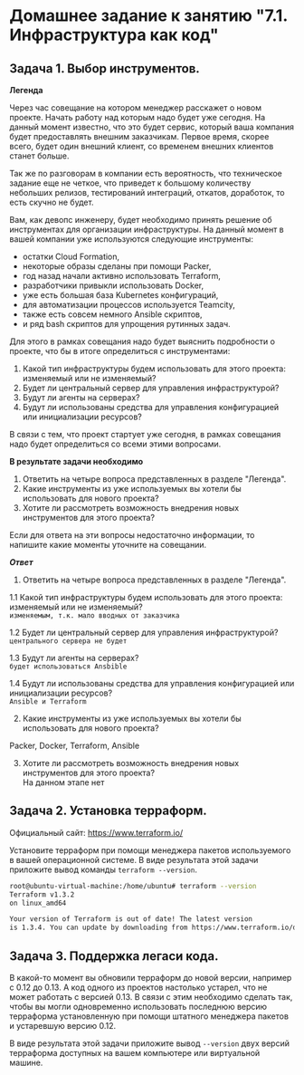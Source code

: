 # Домашнее задание к занятию "7.1. Инфраструктура как код"

## Задача 1. Выбор инструментов.

**Легенда**

Через час совещание на котором менеджер расскажет о новом проекте. Начать работу над которым надо будет уже сегодня. На данный момент известно, что это будет сервис, который ваша компания будет предоставлять внешним заказчикам. Первое время, скорее всего, будет один внешний клиент, со временем внешних клиентов станет больше.

Так же по разговорам в компании есть вероятность, что техническое задание еще не четкое, что приведет к большому количеству небольших релизов, тестирований интеграций, откатов, доработок, то есть скучно не будет.

Вам, как девопс инженеру, будет необходимо принять решение об инструментах для организации инфраструктуры. На данный момент в вашей компании уже используются следующие инструменты:

+ остатки Сloud Formation,
+ некоторые образы сделаны при помощи Packer,
+ год назад начали активно использовать Terraform,
+ разработчики привыкли использовать Docker,
+ уже есть большая база Kubernetes конфигураций,
+ для автоматизации процессов используется Teamcity,
+ также есть совсем немного Ansible скриптов,
+ и ряд bash скриптов для упрощения рутинных задач.

Для этого в рамках совещания надо будет выяснить подробности о проекте, что бы в итоге определиться с инструментами:

1. Какой тип инфраструктуры будем использовать для этого проекта: изменяемый или не изменяемый?
2. Будет ли центральный сервер для управления инфраструктурой?
3. Будут ли агенты на серверах?
4. Будут ли использованы средства для управления конфигурацией или инициализации ресурсов?

В связи с тем, что проект стартует уже сегодня, в рамках совещания надо будет определиться со всеми этими вопросами.

**В результате задачи необходимо**

1. Ответить на четыре вопроса представленных в разделе "Легенда".
2. Какие инструменты из уже используемых вы хотели бы использовать для нового проекта?
3. Хотите ли рассмотреть возможность внедрения новых инструментов для этого проекта?

Если для ответа на эти вопросы недостаточно информации, то напишите какие моменты уточните на совещании.

***Ответ***


1. Ответить на четыре вопроса представленных в разделе "Легенда".


1.1 Какой тип инфраструктуры будем использовать для этого проекта: изменяемый или не изменяемый?<br>
`изменяемым, т.к. мало вводных от заказчика`

1.2 Будет ли центральный сервер для управления инфраструктурой?<br>
`центрального сервера не будет`

1.3 Будут ли агенты на серверах?<br>
`будет использоваться Ansbible`

1.4 Будут ли использованы средства для управления конфигурацией или инициализации ресурсов?<br>
`Ansible и Terraform`



2. Какие инструменты из уже используемых вы хотели бы использовать для нового проекта?<br>

Packer, Docker, Terraform, Ansible

3. Хотите ли рассмотреть возможность внедрения новых инструментов для этого проекта?<br>
На данном этапе нет


## Задача 2. Установка терраформ.

Официальный сайт: https://www.terraform.io/

Установите терраформ при помощи менеджера пакетов используемого в вашей операционной системе. В виде результата этой задачи<br>
приложите вывод команды `terraform --version`.


```bash
root@ubuntu-virtual-machine:/home/ubuntu# terraform --version
Terraform v1.3.2
on linux_amd64

Your version of Terraform is out of date! The latest version
is 1.3.4. You can update by downloading from https://www.terraform.io/downloads.html
```

## Задача 3. Поддержка легаси кода.

В какой-то момент вы обновили терраформ до новой версии, например с 0.12 до 0.13. А код одного из проектов настолько устарел, что не может работать с версией 0.13. В связи с этим необходимо сделать так, чтобы вы могли одновременно использовать последнюю версию терраформа установленную при помощи штатного менеджера пакетов и устаревшую версию 0.12.

В виде результата этой задачи приложите вывод `--version` двух версий терраформа доступных на вашем компьютере или виртуальной машине.
